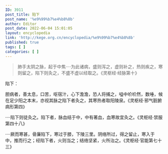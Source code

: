 ```yaml
---
ID: 3911
post_title: 陷下
post_name: '%e9%99%b7%e4%b8%8b'
author: Editor
post_date: 2022-06-04 15:01:05
layout: encyclopedia
link: 'http://kege.org.cn/encyclopedia/%e9%99%b7%e4%b8%8b'
published: true
tags: [ ]
categories: [ ]
---
```

<blockquote>肺手太阴之脉，起于中焦····为此诸病，盛则泻之，虚则补之，热则疾之，寒则留之，陷下则灸之，不盛不虚以经取之。《灵枢经·经脉第十》</blockquote>
陷下：

胆病者，善太息，口苦，呕宿汁，心下澹澹，恐人将捕之，嗌中吤吤然，数唾，候在足少阳之本末，亦视其脉之陷下者灸之，其寒热者取阳陵泉。《灵枢经·邪气脏腑病形第四》

····陷下则徒灸之。陷下者，脉血结于中，中有著血，血寒故宜灸之。《灵枢经·禁服第四十八》

····厥而寒甚，骨廉陷下，寒过于膝，下陵三里。阴络所过，得之留止，寒入于中，推而行之；经陷下者，火则当之；结络坚紧，火所治之。《灵枢经·官能第七十三》

&nbsp;
